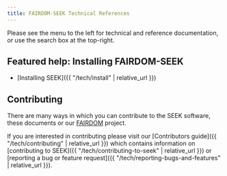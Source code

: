```yaml
---
title: FAIRDOM-SEEK Technical References
---
```


Please see the menu to the left for technical and reference documentation, or use the search box at the top-right.

<i class="fa-solid fa-wrench fa-5x"></i> <i class="fa-solid fa-book-atlas fa-5x"></i>


## Featured help: Installing FAIRDOM-SEEK

- [Installing SEEK]({{ "/tech/install" | relative_url }})


## Contributing

There are many ways in which you can contribute to the SEEK software, these documents or our [FAIRDOM](https://fair-dom.org) project.

If you are interested in contributing please visit our [Contributors guide]({{ "/tech/contributing" | relative_url }}) which contains information on [contributing to SEEK]({{ "/tech/contributing-to-seek" | relative_url }}) or [reporting a bug or feature request]({{ "/tech/reporting-bugs-and-features" | relative_url }}).



